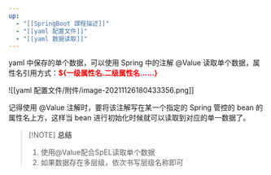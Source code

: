 ```yaml
---
up:
  - "[[SpringBoot 課程描述]]"
  - "[[yaml 配置文件]]"
  - "[[yaml 数据读取]]"
---
```

yaml 中保存的单个数据，可以使用 Spring 中的注解 @Value 读取单个数据，属性名引用方式：<font color="#ff0000"><b>${一级属性名.二级属性名……}</b></font>

![[yaml 配置文件/附件/image-20211126180433356.png]]

​记得使用 @Value 注解时，要将该注解写在某一个指定的 Spring 管控的 bean 的属性名上方，这样当 bean 进行初始化时候就可以读取到对应的单一数据了。

> [!NOTE] **总结**
> 
> 1. 使用@Value配合SpEL读取单个数据
> 2. 如果数据存在多层级，依次书写层级名称即可
